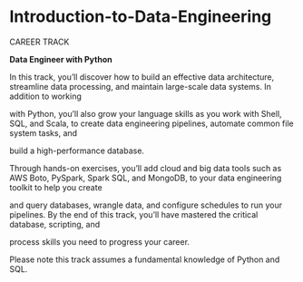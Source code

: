 # Introduction-to-Data-Engineering
CAREER TRACK

**Data Engineer with Python**

In this track, you’ll discover how to build an effective data architecture, streamline data processing, and maintain large-scale data systems. In addition to working

with Python, you’ll also grow your language skills as you work with Shell, SQL, and Scala, to create data engineering pipelines, automate common file system tasks, and

build a high-performance database.



Through hands-on exercises, you’ll add cloud and big data tools such as AWS Boto, PySpark, Spark SQL, and MongoDB, to your data engineering toolkit to help you create 

and query databases, wrangle data, and configure schedules to run your pipelines. By the end of this track, you’ll have mastered the critical database, scripting, and 

process skills you need to progress your career.


Please note this track assumes a fundamental knowledge of Python and SQL.
